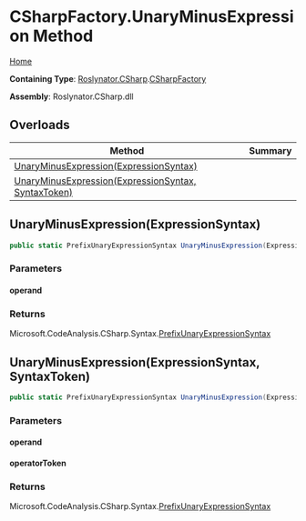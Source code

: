 # CSharpFactory\.UnaryMinusExpression Method

[Home](../../../../README.md)

**Containing Type**: [Roslynator.CSharp](../../README.md)\.[CSharpFactory](../README.md)

**Assembly**: Roslynator\.CSharp\.dll

## Overloads

| Method | Summary |
| ------ | ------- |
| [UnaryMinusExpression(ExpressionSyntax)](#Roslynator_CSharp_CSharpFactory_UnaryMinusExpression_Microsoft_CodeAnalysis_CSharp_Syntax_ExpressionSyntax_) | |
| [UnaryMinusExpression(ExpressionSyntax, SyntaxToken)](#Roslynator_CSharp_CSharpFactory_UnaryMinusExpression_Microsoft_CodeAnalysis_CSharp_Syntax_ExpressionSyntax_Microsoft_CodeAnalysis_SyntaxToken_) | |

## UnaryMinusExpression\(ExpressionSyntax\)<a name="Roslynator_CSharp_CSharpFactory_UnaryMinusExpression_Microsoft_CodeAnalysis_CSharp_Syntax_ExpressionSyntax_"></a>

```csharp
public static PrefixUnaryExpressionSyntax UnaryMinusExpression(ExpressionSyntax operand)
```

### Parameters

#### operand

### Returns

Microsoft\.CodeAnalysis\.CSharp\.Syntax\.[PrefixUnaryExpressionSyntax](https://docs.microsoft.com/en-us/dotnet/api/microsoft.codeanalysis.csharp.syntax.prefixunaryexpressionsyntax)

## UnaryMinusExpression\(ExpressionSyntax, SyntaxToken\)<a name="Roslynator_CSharp_CSharpFactory_UnaryMinusExpression_Microsoft_CodeAnalysis_CSharp_Syntax_ExpressionSyntax_Microsoft_CodeAnalysis_SyntaxToken_"></a>

```csharp
public static PrefixUnaryExpressionSyntax UnaryMinusExpression(ExpressionSyntax operand, SyntaxToken operatorToken)
```

### Parameters

#### operand

#### operatorToken

### Returns

Microsoft\.CodeAnalysis\.CSharp\.Syntax\.[PrefixUnaryExpressionSyntax](https://docs.microsoft.com/en-us/dotnet/api/microsoft.codeanalysis.csharp.syntax.prefixunaryexpressionsyntax)

